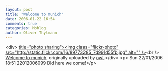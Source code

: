 ```yaml
---
layout: post
title: "Welcome to munich"
date: 2006-01-22 16:54
comments: true
categories: Moblog
author: Oliver Thylmann
---
```



&lt;div&gt;	[ title=&quot;photo sharing&quot;&gt;&lt;img class=&quot;flickr-photo&quot; src=&quot;http://static.flickr.com/16/89773285_7d991d55fb.jpg&quot; alt=&quot;&quot; /&gt;](http://www.flickr.com/photos/oliver/89773285/)&lt;br /&gt;	[Welcome to munich](http://www.flickr.com/photos/oliver/89773285/), originally uploaded by [owt](http://www.flickr.com/people/oliver/).&lt;/div&gt;				&lt;p&gt;	Sun 22/01/2006 18:51 22012006099 Dld here we come!&lt;/p&gt;


